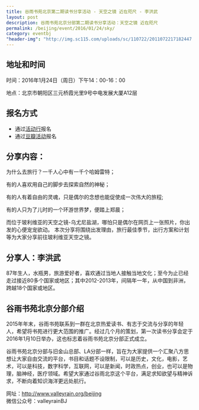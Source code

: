 ```yaml
---
title: 谷雨书苑北京第二期读书分享活动 - 天空之镜 近在咫尺 - 李洪武
layout: post
description: 谷雨书苑北京分部第二期读书分享活动：天空之镜 近在咫尺
permalink: /beijing/event/2016/01/24/sky/
category: eventbj 
"header-img": "http://img.sc115.com/uploads/sc/110722/2011072217182447.jpg"
---
```



## 地址和时间

时间：2016年1月24日（周日）下午14：00-16：00

地点：北京市朝阳区三元桥霞光里9号中电发展大厦A12层

## 报名方式

- 通过[活动行](http://www.huodongxing.com/event/6316074450299)报名
- 通过[豆瓣活动](http://www.douban.com/event/26184008/)报名

## 分享内容：

为什么去旅行？一千人心中有一千个哈姆雷特；

有的人喜欢用自己的脚步去探索自然的神秘；

有的人有着自由的灵魂，只是偶尔的念想也能促使成一次伟大的旅程;

有的人只为了儿时的一个环游世界梦，便踏上郑晨；


而位于玻利维亚的天空之镜-乌尤尼盐湖，哪怕只是偶尔在网页上一张照片，你出发的心便宠宠欲动。 
本次分享将围绕出发理由，旅行最佳季节，出行方案和计划等为大家分享前往玻利维亚天空之镜。

## 分享人：李洪武

87年生人，水瓶男，旅游爱好者，喜欢通过当地人接触当地文化；至今为止已经走过接近80多个国家或地区；其中2012-2013年，间隔年一年，从中国到非洲，跨越18个国家或地区。

## 谷雨书苑北京分部介绍
2015年年末，谷雨书苑联系到一群在北京热爱读书、有志于交流与分享的年轻人，希望将书苑进行更大范围的推广。经过几个月的策划，第一次读书分享会定于2016年1月10日举办，这也标志着谷雨书苑北京分部正式成立。

谷雨书苑北京分部与旧金山总部、LA分部一样，旨在为大家提供一个汇聚八方思想让大家自由交流的平台，书目和话题不设限制，可以是历史，文化，电影，艺术，可以是科技，数字科学，互联网，可以是新闻，时政热点，创业，也可以是物理，脑神经，医疗领域。希望大家通过谷雨北京这个平台，满足求知欲望与精神诉求，不断向着知识海洋更远处航行。

网址：<http://www.valleyrain.org/beijing>  
微信公众号：valleyrainBJ



